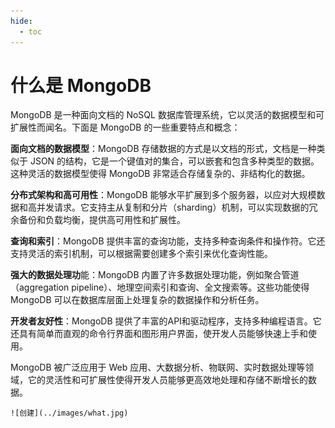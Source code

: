 ```yaml
---
hide:
  - toc
---
```


# 什么是 MongoDB

MongoDB 是一种面向文档的 NoSQL 数据库管理系统，它以灵活的数据模型和可扩展性而闻名。下面是 MongoDB 的一些重要特点和概念：

**面向文档的数据模型**：MongoDB 存储数据的方式是以文档的形式，文档是一种类似于 JSON 的结构，它是一个键值对的集合，可以嵌套和包含多种类型的数据。这种灵活的数据模型使得 MongoDB 非常适合存储复杂的、非结构化的数据。

**分布式架构和高可用性**：MongoDB 能够水平扩展到多个服务器，以应对大规模数据和高并发请求。它支持主从复制和分片（sharding）机制，可以实现数据的冗余备份和负载均衡，提供高可用性和扩展性。

**查询和索引**：MongoDB 提供丰富的查询功能，支持多种查询条件和操作符。它还支持灵活的索引机制，可以根据需要创建多个索引来优化查询性能。

**强大的数据处理功**能：MongoDB 内置了许多数据处理功能，例如聚合管道（aggregation pipeline）、地理空间索引和查询、全文搜索等。这些功能使得 MongoDB 可以在数据库层面上处理复杂的数据操作和分析任务。

**开发者友好性**：MongoDB 提供了丰富的API和驱动程序，支持多种编程语言。它还具有简单而直观的命令行界面和图形用户界面，使开发人员能够快速上手和使用。

MongoDB 被广泛应用于 Web 应用、大数据分析、物联网、实时数据处理等领域，它的灵活性和可扩展性使得开发人员能够更高效地处理和存储不断增长的数据。

    ![创建](../images/what.jpg)
